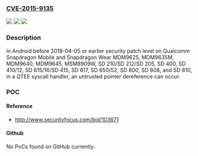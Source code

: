 ### [CVE-2015-9135](https://cve.mitre.org/cgi-bin/cvename.cgi?name=CVE-2015-9135)
![](https://img.shields.io/static/v1?label=Product&message=Snapdragon%20Mobile%2C%20Snapdragon%20Wear&color=blue)
![](https://img.shields.io/static/v1?label=Version&message=MDM9625%2C%20MDM9635M%2C%20MDM9640%2C%20MDM9645%2C%20MSM8909W%2C%20SD%20210%2FSD%20212%2FSD%20205%2C%20SD%20400%2C%20SD%20410%2F12%2C%20SD%20615%2F16%2FSD%20415%2C%20SD%20617%2C%20SD%20650%2F52%2C%20SD%20800%2C%20SD%20808%2C%20SD%20810%20&color=brightgreen)
![](https://img.shields.io/static/v1?label=Vulnerability&message=Untrusted%20Pointer%20Dereference%20in%20TrustZone&color=brightgreen)

### Description

In Android before 2018-04-05 or earlier security patch level on Qualcomm Snapdragon Mobile and Snapdragon Wear MDM9625, MDM9635M, MDM9640, MDM9645, MSM8909W, SD 210/SD 212/SD 205, SD 400, SD 410/12, SD 615/16/SD 415, SD 617, SD 650/52, SD 800, SD 808, and SD 810, in a QTEE syscall handler, an untrusted pointer dereference can occur.

### POC

#### Reference
- http://www.securityfocus.com/bid/103671

#### Github
No PoCs found on GitHub currently.

